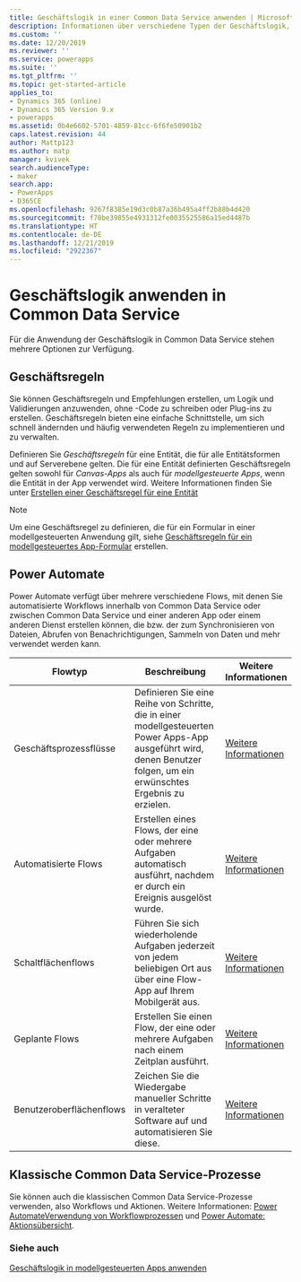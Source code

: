 ```yaml
---
title: Geschäftslogik in einer Common Data Service anwenden | Microsoft-Dokumentation
description: Informationen über verschiedene Typen der Geschäftslogik, die Sie in Ihrer App verwenden können
ms.custom: ''
ms.date: 12/20/2019
ms.reviewer: ''
ms.service: powerapps
ms.suite: ''
ms.tgt_pltfrm: ''
ms.topic: get-started-article
applies_to:
- Dynamics 365 (online)
- Dynamics 365 Version 9.x
- powerapps
ms.assetid: 0b4e6602-5701-4859-81cc-6f6fe50901b2
caps.latest.revision: 44
author: Mattp123
ms.author: matp
manager: kvivek
search.audienceType:
- maker
search.app:
- PowerApps
- D365CE
ms.openlocfilehash: 9267f8385e19d3c0b87a36b495a4ff2b88b4d420
ms.sourcegitcommit: f70be39855e4931312fe0035525586a15ed4487b
ms.translationtype: HT
ms.contentlocale: de-DE
ms.lasthandoff: 12/21/2019
ms.locfileid: "2922367"
---
```

# <a name="apply-business-logic-in-common-data-service"></a>Geschäftslogik anwenden in Common Data Service
Für die Anwendung der Geschäftslogik in Common Data Service stehen mehrere Optionen zur Verfügung. 

## <a name="business-rules"></a>Geschäftsregeln
Sie können Geschäftsregeln und Empfehlungen erstellen, um Logik und Validierungen anzuwenden, ohne -Code zu schreiben oder Plug-ins zu erstellen. Geschäftsregeln bieten eine einfache Schnittstelle, um sich schnell ändernden und häufig verwendeten Regeln zu implementieren und zu verwalten.

Definieren Sie *Geschäftsregeln* für eine Entität, die für alle Entitätsformen und auf Serverebene gelten. Die für eine Entität definierten Geschäftsregeln gelten sowohl für *Canvas-Apps* als auch für *modellgesteuerte Apps*, wenn die Entität in der App verwendet wird. Weitere Informationen finden Sie unter [Erstellen einer Geschäftsregel für eine Entität](data-platform-create-business-rule.md)

> [!NOTE]
> Um eine Geschäftsregel zu definieren, die für ein Formular in einer modellgesteuerten Anwendung gilt, siehe [Geschäftsregeln für ein modellgesteuertes App-Formular](../model-driven-apps/create-business-rules-recommendations-apply-logic-form.md) erstellen.

## <a name="power-automate"></a>Power Automate
Power Automate verfügt über mehrere verschiedene Flows, mit denen Sie automatisierte Workflows innerhalb von Common Data Service oder zwischen Common Data Service und einer anderen App oder einem anderen Dienst erstellen können, die bzw. der zum Synchronisieren von Dateien, Abrufen von Benachrichtigungen, Sammeln von Daten und mehr verwendet werden kann. 


|Flowtyp  |Beschreibung  |Weitere Informationen  |
|---------|---------|---------|
|Geschäftsprozessflüsse     | Definieren Sie eine Reihe von Schritte, die in einer modellgesteuerten Power Apps-App ausgeführt wird, denen Benutzer folgen, um ein erwünschtes Ergebnis zu erzielen.        | [Weitere Informationen](/power-automate/create-business-process-flow)     |
|Automatisierte Flows     |  Erstellen eines Flows, der eine oder mehrere Aufgaben automatisch ausführt, nachdem er durch ein Ereignis ausgelöst wurde.    | [Weitere Informationen](/power-automate/get-started-logic-flow)        |
|Schaltflächenflows   | Führen Sie sich wiederholende Aufgaben jederzeit von jedem beliebigen Ort aus über eine Flow-App auf Ihrem Mobilgerät aus.        | [Weitere Informationen](/power-automate/introduction-to-button-flows)        |
|Geplante Flows   | Erstellen Sie einen Flow, der eine oder mehrere Aufgaben nach einem Zeitplan ausführt.    | [Weitere Informationen](/power-automate/run-scheduled-tasks)        |
|Benutzeroberflächenflows   | Zeichen Sie die Wiedergabe manueller Schritte in veralteter Software auf und automatisieren Sie diese.    | [Weitere Informationen](/power-automate/ui-flows/overview)     |


## <a name="classic-common-data-service-processes"></a>Klassische Common Data Service-Prozesse
Sie können auch die klassischen Common Data Service-Prozesse verwenden, also Workflows und Aktionen. Weitere Informationen: [Power AutomateVerwendung von Workflowprozessen](/flow/workflow-processes) und [Power Automate: Aktionsübersicht](/flow/actions).

### <a name="see-also"></a>Siehe auch

[Geschäftslogik in modellgesteuerten Apps anwenden](../model-driven-apps/guide-staff-through-common-tasks-processes.md)
